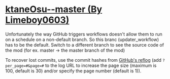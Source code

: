 # [ktaneOsu--master (By Limeboy0603)](https://github.com/Limeboy0603/ktaneOsu--master)

Unfortunately the way GitHub triggers workflows doesn't allow them to run on a schedule on a non-default branch. So this branc (updater_workflow) has to be the default. Switch to a different branch to see the source code of the mod (for ex. master -> the master branch of the mod)

To recover lost commits, use the commit hashes from [GitHub's reflog](https://api.github.com/repos/KtaneModules/ktaneOsu--master-Limeboy0603/events) (add `?per_page=#&page=#` to the log URL to increase the page size (maximum is 100, default is 30) and/or specify the page number (default is 1)).
